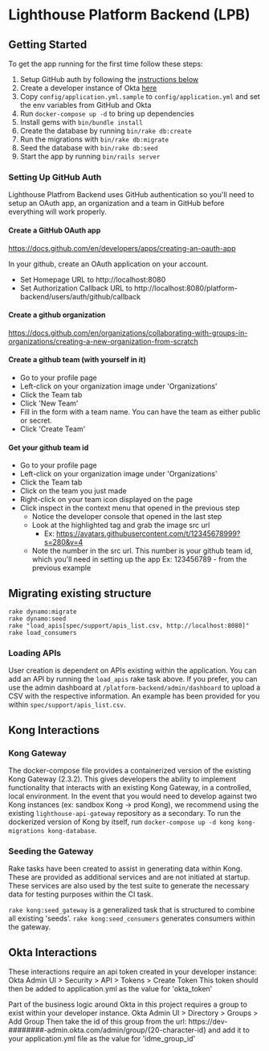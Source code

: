 # Lighthouse Platform Backend (LPB) 

## Getting Started
To get the app running for the first time follow these steps:

1. Setup GitHub auth by following the [instructions below](#setting-up-github-auth)
1. Create a developer instance of Okta [here](https://developer.okta.com/)
1. Copy `config/application.yml.sample` to `config/application.yml` and set the env variables from GitHub and Okta
1. Run `docker-compose up -d` to bring up dependencies
1. Install gems with `bin/bundle install`
1. Create the database by running `bin/rake db:create`
1. Run the migrations with `bin/rake db:migrate`
1. Seed the database with `bin/rake db:seed`
1. Start the app by running `bin/rails server`

### Setting Up GitHub Auth
Lighthouse Platfrom Backend uses GitHub authentication so you'll need to setup an OAuth app, an organization and a team in GitHub before everything will work properly.

#### Create a GitHub OAuth app

https://docs.github.com/en/developers/apps/creating-an-oauth-app

In your github, create an OAuth application on your account.
- Set Homepage URL to http://localhost:8080
- Set Authorization Callback URL to http://localhost:8080/platform-backend/users/auth/github/callback

#### Create a github organization

https://docs.github.com/en/organizations/collaborating-with-groups-in-organizations/creating-a-new-organization-from-scratch

#### Create a github team (with yourself in it)

- Go to your profile page
- Left-click on your organization image under 'Organizations'
- Click the Team tab
- Click 'New Team'
- Fill in the form with a team name. You can have the team as either public or secret.
- Click 'Create Team'

#### Get your github team id
- Go to your profile page
- Left-click on your organization image under 'Organizations'
- Click the Team tab
- Click on the team you just made
- Right-click on your team icon displayed on the page
- Click inspect in the context menu that opened in the previous step
  - Notice the developer console that opened in the last step
  - Look at the highlighted tag and grab the image src url
    - Ex: https://avatars.githubusercontent.com/t/12345678999?s=280&v=4
  - Note the number in the src url. This number is your github team id, which you'll need in setting up the app
      Ex: 123456789 - from the previous example

## Migrating existing structure
```
rake dynamo:migrate
rake dynamo:seed
rake "load_apis[spec/support/apis_list.csv, http://localhost:8080]"
rake load_consumers

```

### Loading APIs
User creation is dependent on APIs existing within the application. You can add an API by running the `load_apis` rake task above. If you prefer, you can use the admin dashboard at `/platform-backend/admin/dashboard` to upload a CSV with the respective information. An example has been provided for you within `spec/support/apis_list.csv`.

## Kong Interactions

### Kong Gateway
The docker-compose file provides a containerized version of the existing Kong Gateway (2.3.2). This gives developers the ability to implement functionality that interacts with an existing Kong Gateway, in a controlled, local environment. In the event that you would need to develop against two Kong instances (ex: sandbox Kong -> prod Kong), we recommend using the existing `lighthouse-api-gateway` repository as a secondary. To run the dockerized version of Kong by itself, run `docker-compose up -d kong kong-migrations kong-database`.

### Seeding the Gateway
Rake tasks have been created to assist in generating data within Kong. These are provided as additional services and are not initiated at startup. These services are also used by the test suite to generate the necessary data for testing purposes within the CI task.

`rake kong:seed_gateway` is a generalized task that is structured to combine all existing 'seeds'.
`rake kong:seed_consumers` generates consumers within the gateway.

## Okta Interactions
These interactions require an api token created in your developer instance:
Okta Admin UI > Security > API > Tokens > Create Token
This token should then be added to application.yml as the value for 'okta_token'

Part of the business logic around Okta in this project requires a group to exist within your developer instance.
Okta Admin UI > Directory > Groups > Add Group
Then take the id of this group from the url:
https://dev-########-admin.okta.com/admin/group/{20-character-id}
and add it to your application.yml file as the value for 'idme_group_id'
